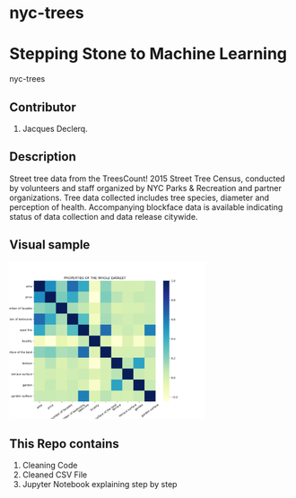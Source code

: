# nyc-trees


# Stepping Stone to Machine Learning
nyc-trees 

## Contributor
1. Jacques Declerq.

## Description
Street tree data from the TreesCount! 2015 Street Tree Census, conducted by volunteers and staff organized by NYC Parks & Recreation and partner organizations. Tree data collected includes tree species, diameter and perception of health. Accompanying blockface data is available indicating status of data collection and data release citywide.

## Visual sample
<img src="https://github.com/JacquesDeclercq/challenge-data-analysis/blob/main/Visuals/final/heatmap.png" width="350">


## This Repo contains
1. Cleaning Code
2. Cleaned CSV File   
3. Jupyter Notebook explaining step by step 


    
